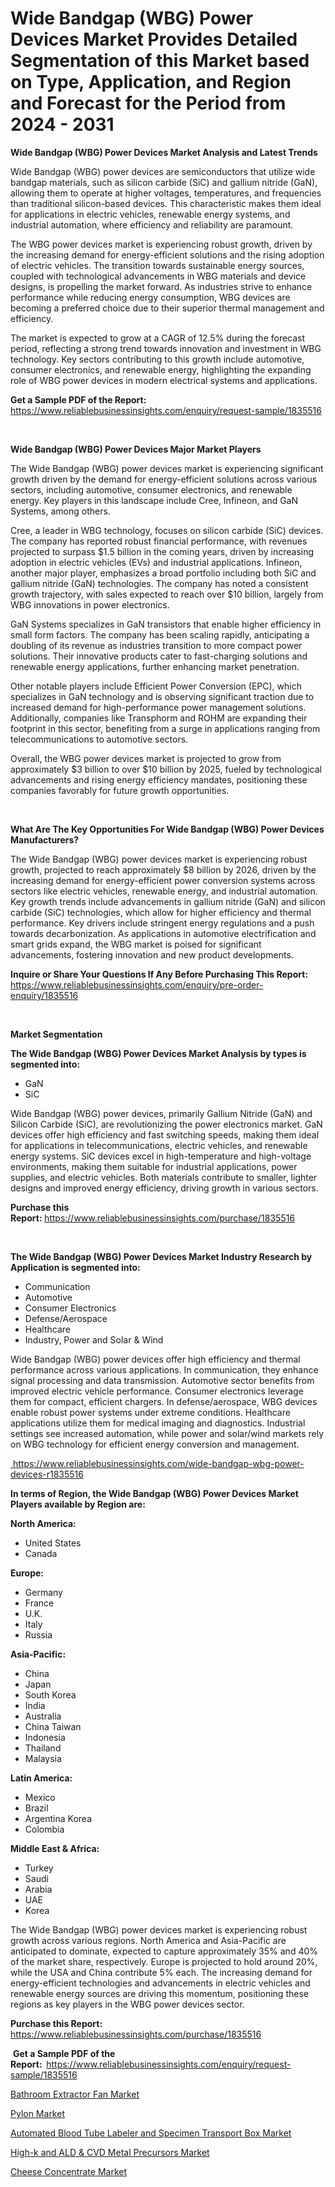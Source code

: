 <p><h1>Wide Bandgap (WBG) Power Devices Market Provides Detailed Segmentation of this Market based on Type, Application, and Region and Forecast for the Period from 2024 - 2031</h1></p><p><strong>Wide Bandgap (WBG) Power Devices Market Analysis and Latest Trends</strong></p>
<p><p>Wide Bandgap (WBG) power devices are semiconductors that utilize wide bandgap materials, such as silicon carbide (SiC) and gallium nitride (GaN), allowing them to operate at higher voltages, temperatures, and frequencies than traditional silicon-based devices. This characteristic makes them ideal for applications in electric vehicles, renewable energy systems, and industrial automation, where efficiency and reliability are paramount.</p><p>The WBG power devices market is experiencing robust growth, driven by the increasing demand for energy-efficient solutions and the rising adoption of electric vehicles. The transition towards sustainable energy sources, coupled with technological advancements in WBG materials and device designs, is propelling the market forward. As industries strive to enhance performance while reducing energy consumption, WBG devices are becoming a preferred choice due to their superior thermal management and efficiency.</p><p>The market is expected to grow at a CAGR of 12.5% during the forecast period, reflecting a strong trend towards innovation and investment in WBG technology. Key sectors contributing to this growth include automotive, consumer electronics, and renewable energy, highlighting the expanding role of WBG power devices in modern electrical systems and applications.</p></p>
<p><strong>Get a Sample PDF of the Report:&nbsp;</strong> <a href="https://www.reliablebusinessinsights.com/enquiry/request-sample/1835516?utm_campaign=62&utm_medium=2&utm_source=Github&utm_content=ia&utm_term=19102024&utm_id=wide-bandgap-wbg-power-devices">https://www.reliablebusinessinsights.com/enquiry/request-sample/1835516</a></p>
<p>&nbsp;</p>
<p><strong>Wide Bandgap (WBG) Power Devices Major Market Players</strong></p>
<p><p>The Wide Bandgap (WBG) power devices market is experiencing significant growth driven by the demand for energy-efficient solutions across various sectors, including automotive, consumer electronics, and renewable energy. Key players in this landscape include Cree, Infineon, and GaN Systems, among others.</p><p>Cree, a leader in WBG technology, focuses on silicon carbide (SiC) devices. The company has reported robust financial performance, with revenues projected to surpass $1.5 billion in the coming years, driven by increasing adoption in electric vehicles (EVs) and industrial applications. Infineon, another major player, emphasizes a broad portfolio including both SiC and gallium nitride (GaN) technologies. The company has noted a consistent growth trajectory, with sales expected to reach over $10 billion, largely from WBG innovations in power electronics.</p><p>GaN Systems specializes in GaN transistors that enable higher efficiency in small form factors. The company has been scaling rapidly, anticipating a doubling of its revenue as industries transition to more compact power solutions. Their innovative products cater to fast-charging solutions and renewable energy applications, further enhancing market penetration.</p><p>Other notable players include Efficient Power Conversion (EPC), which specializes in GaN technology and is observing significant traction due to increased demand for high-performance power management solutions. Additionally, companies like Transphorm and ROHM are expanding their footprint in this sector, benefiting from a surge in applications ranging from telecommunications to automotive sectors.</p><p>Overall, the WBG power devices market is projected to grow from approximately $3 billion to over $10 billion by 2025, fueled by technological advancements and rising energy efficiency mandates, positioning these companies favorably for future growth opportunities.</p></p>
<p>&nbsp;</p>
<p><strong>What Are The Key Opportunities For Wide Bandgap (WBG) Power Devices Manufacturers?</strong></p>
<p><p>The Wide Bandgap (WBG) power devices market is experiencing robust growth, projected to reach approximately $8 billion by 2026, driven by the increasing demand for energy-efficient power conversion systems across sectors like electric vehicles, renewable energy, and industrial automation. Key growth trends include advancements in gallium nitride (GaN) and silicon carbide (SiC) technologies, which allow for higher efficiency and thermal performance. Key drivers include stringent energy regulations and a push towards decarbonization. As applications in automotive electrification and smart grids expand, the WBG market is poised for significant advancements, fostering innovation and new product developments.</p></p>
<p><strong>Inquire or Share Your Questions If Any Before Purchasing This Report:</strong> <a href="https://www.reliablebusinessinsights.com/enquiry/pre-order-enquiry/1835516?utm_campaign=62&utm_medium=2&utm_source=Github&utm_content=ia&utm_term=19102024&utm_id=wide-bandgap-wbg-power-devices">https://www.reliablebusinessinsights.com/enquiry/pre-order-enquiry/1835516</a></p>
<p>&nbsp;</p>
<p><strong>Market Segmentation</strong></p>
<p><strong>The Wide Bandgap (WBG) Power Devices Market Analysis by types is segmented into:</strong></p>
<p><ul><li>GaN</li><li>SiC</li></ul></p>
<p><p>Wide Bandgap (WBG) power devices, primarily Gallium Nitride (GaN) and Silicon Carbide (SiC), are revolutionizing the power electronics market. GaN devices offer high efficiency and fast switching speeds, making them ideal for applications in telecommunications, electric vehicles, and renewable energy systems. SiC devices excel in high-temperature and high-voltage environments, making them suitable for industrial applications, power supplies, and electric vehicles. Both materials contribute to smaller, lighter designs and improved energy efficiency, driving growth in various sectors.</p></p>
<p><strong>Purchase this Report:&nbsp;</strong><a href="https://www.reliablebusinessinsights.com/purchase/1835516?utm_campaign=62&utm_medium=2&utm_source=Github&utm_content=ia&utm_term=19102024&utm_id=wide-bandgap-wbg-power-devices">https://www.reliablebusinessinsights.com/purchase/1835516</a></p>
<p>&nbsp;</p>
<p><strong>The Wide Bandgap (WBG) Power Devices Market Industry Research by Application is segmented into:</strong></p>
<p><ul><li>Communication</li><li>Automotive</li><li>Consumer Electronics</li><li>Defense/Aerospace</li><li>Healthcare</li><li>Industry, Power and Solar & Wind</li></ul></p>
<p><p>Wide Bandgap (WBG) power devices offer high efficiency and thermal performance across various applications. In communication, they enhance signal processing and data transmission. Automotive sector benefits from improved electric vehicle performance. Consumer electronics leverage them for compact, efficient chargers. In defense/aerospace, WBG devices enable robust power systems under extreme conditions. Healthcare applications utilize them for medical imaging and diagnostics. Industrial settings see increased automation, while power and solar/wind markets rely on WBG technology for efficient energy conversion and management.</p></p>
<p><a href="https://www.reliablebusinessinsights.com/wide-bandgap-wbg-power-devices-r1835516?utm_campaign=62&utm_medium=2&utm_source=Github&utm_content=ia&utm_term=19102024&utm_id=wide-bandgap-wbg-power-devices">&nbsp;https://www.reliablebusinessinsights.com/wide-bandgap-wbg-power-devices-r1835516</a></p>
<p><strong>In terms of Region, the Wide Bandgap (WBG) Power Devices Market Players available by Region are:</strong></p>
<p>
    <p> <strong> North America: </strong>
        <ul>
            <li>United States</li>
            <li>Canada</li>
        </ul>
        </p> 
    <p> <strong> Europe: </strong>
        <ul>
            <li>Germany</li>
            <li>France</li>
            <li>U.K.</li>
            <li>Italy</li>
            <li>Russia</li>
        </ul>
        </p> 
    <p> <strong> Asia-Pacific: </strong>
        <ul>
            <li>China</li>
            <li>Japan</li>
            <li>South Korea</li>
            <li>India</li>
            <li>Australia</li>
            <li>China Taiwan</li>
            <li>Indonesia</li>
            <li>Thailand</li>
            <li>Malaysia</li>
        </ul>
        </p> 
    <p> <strong> Latin America: </strong>
        <ul>
            <li>Mexico</li>
            <li>Brazil</li>
            <li>Argentina Korea</li>
            <li>Colombia</li>
        </ul>
        </p> 
    <p> <strong> Middle East & Africa: </strong>
        <ul>
            <li>Turkey</li>
            <li>Saudi</li>
            <li>Arabia</li>
            <li>UAE</li>
            <li>Korea</li>
        </ul>
    </p>
    </p>
<p><p>The Wide Bandgap (WBG) power devices market is experiencing robust growth across various regions. North America and Asia-Pacific are anticipated to dominate, expected to capture approximately 35% and 40% of the market share, respectively. Europe is projected to hold around 20%, while the USA and China contribute 5% each. The increasing demand for energy-efficient technologies and advancements in electric vehicles and renewable energy sources are driving this momentum, positioning these regions as key players in the WBG power devices sector.</p></p>
<p><strong>Purchase this Report: </strong><a href="https://www.reliablebusinessinsights.com/purchase/1835516?utm_campaign=62&utm_medium=2&utm_source=Github&utm_content=ia&utm_term=19102024&utm_id=wide-bandgap-wbg-power-devices">https://www.reliablebusinessinsights.com/purchase/1835516</a></p>
<p>&nbsp;<strong>Get a Sample PDF of the Report:&nbsp;&nbsp;</strong><a href="https://www.reliablebusinessinsights.com/enquiry/request-sample/1835516?utm_campaign=62&utm_medium=2&utm_source=Github&utm_content=ia&utm_term=19102024&utm_id=wide-bandgap-wbg-power-devices">https://www.reliablebusinessinsights.com/enquiry/request-sample/1835516</a></p>
<p><strong></strong></p>
<p><p><a href="https://issuu.com/reportprime-2/docs/bathroom-extractor-fan-market-size-_09c516ba6e0db9?utm_campaign=62&utm_medium=2&utm_source=Github&utm_content=ia&utm_term=19102024&utm_id=wide-bandgap-wbg-power-devices">Bathroom Extractor Fan Market</a></p><p><a href="https://issuu.com/reportprime-2/docs/pylon-market-size-2030.pptx_7f8669746a6247?utm_campaign=62&utm_medium=2&utm_source=Github&utm_content=ia&utm_term=19102024&utm_id=wide-bandgap-wbg-power-devices">Pylon Market</a></p><p><a href="https://github.com/MCGEE-CRANECaitlyn/Market-Research-Report-List-1/blob/main/automated-blood-tube-labeler-and-specimen-transport-box-market.md?utm_campaign=62&utm_medium=2&utm_source=Github&utm_content=ia&utm_term=19102024&utm_id=wide-bandgap-wbg-power-devices">Automated Blood Tube Labeler and Specimen Transport Box Market</a></p><p><a href="https://github.com/abbiewimld/Market-Research-Report-List-1/blob/main/high-k-and-ald-cvd-metal-precursors-market.md?utm_campaign=62&utm_medium=2&utm_source=Github&utm_content=ia&utm_term=19102024&utm_id=wide-bandgap-wbg-power-devices">High-k and ALD & CVD Metal Precursors Market</a></p><p><a href="https://www.linkedin.com/pulse/global-cheese-concentrate-market-analysis-trends-forecasts-5lezf?utm_campaign=62&utm_medium=2&utm_source=Github&utm_content=ia&utm_term=19102024&utm_id=wide-bandgap-wbg-power-devices">Cheese Concentrate Market</a></p></p>